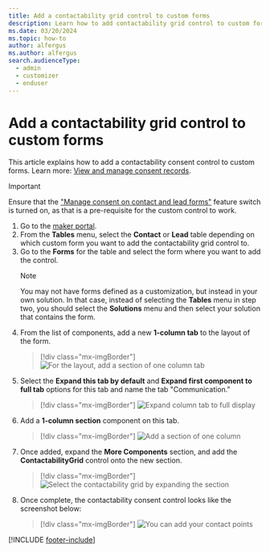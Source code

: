 ```yaml
---
title: Add a contactability grid control to custom forms
description: Learn how to add contactability grid control to custom forms.
ms.date: 03/20/2024
ms.topic: how-to
author: alfergus
ms.author: alfergus
search.audienceType: 
  - admin
  - customizer
  - enduser
---
```


# Add a contactability grid control to custom forms

This article explains how to add a contactability consent control to custom forms. Learn more: [View and manage consent records](real-time-marketing-email-text-consent.md#view-and-manage-consent-records).

> [!IMPORTANT]
> Ensure that the ["Manage consent on contact and lead forms"](real-time-marketing-email-text-consent.md#view-and-manage-consent-records) feature switch is turned on, as that is a pre-requisite for the custom control to work.

1. Go to the [maker portal](https://make.powerapps.com/).
1. From the **Tables** menu, select the **Contact** or **Lead** table depending on which custom form you want to add the contactability grid control to.
1. Go to the **Forms** for the table and select the form where you want to add the control.
    > [!NOTE]
    > You may not have forms defined as a customization, but instead in your own solution. In that case, instead of selecting the **Tables** menu in step two, you should select the **Solutions** menu and then select your solution that contains the form.
1. From the list of components, add a new **1-column tab** to the layout of the form.
    > [!div class="mx-imgBorder"]
    > ![For the layout, add a section of one column tab](media/add-1-column-tab.png "For the layout, add a section of one column tab")
1. Select the **Expand this tab by default** and **Expand first component to full tab** options for this tab and name the tab "Communication."
    > [!div class="mx-imgBorder"]
    > ![Expand column tab to full display](media/expand-column-tab-to-full-display.png "Expand column tab to full display")
1. Add a **1-column section** component on this tab.
    > [!div class="mx-imgBorder"]
    > ![Add a section of one column](media/add-1-column-section.png "Add a section of one column")
1. Once added, expand the **More Components** section, and add the **ContactabilityGrid** control onto the new section.
    > [!div class="mx-imgBorder"]
    > ![Select the contactability grid by expanding the section](media/select-contactability-grid.png "Select the contactability grid by expanding the section")
1. Once complete, the contactability consent control looks like the screenshot below:
    > [!div class="mx-imgBorder"]
    > ![You can add your contact points](media/add-your-contact-points.png "You can add your contact points")

[!INCLUDE [footer-include](./includes/footer-banner.md)]
